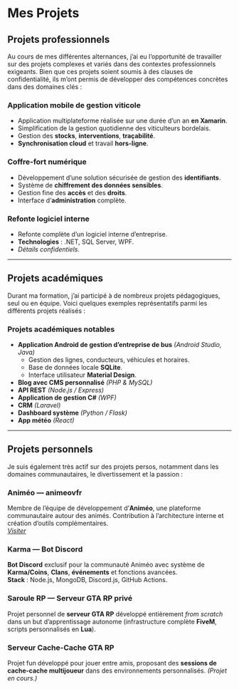 # Mes **Projets**

## Projets professionnels

Au cours de mes différentes alternances, j’ai eu l’opportunité de travailler sur des projets complexes et variés dans des contextes professionnels exigeants. Bien que ces projets soient soumis à des clauses de confidentialité, ils m’ont permis de développer des compétences concrètes dans des domaines clés :

### Application mobile de gestion viticole

- Application multiplateforme réalisée sur une durée d’un an **en Xamarin**.
- Simplification de la gestion quotidienne des viticulteurs bordelais.
- Gestion des **stocks**, **interventions**, **traçabilité**.
- **Synchronisation cloud** et travail **hors-ligne**.

### Coffre-fort numérique

- Développement d’une solution sécurisée de gestion des **identifiants**.
- Système de **chiffrement des données sensibles**.
- Gestion fine des **accès** et des **droits**.
- Interface d’**administration** complète.

### Refonte logiciel interne

- Refonte complète d’un logiciel interne d’entreprise.
- **Technologies** : .NET, SQL Server, WPF.
- _Détails confidentiels._

---

## Projets académiques

Durant ma formation, j’ai participé à de nombreux projets pédagogiques, seul ou en équipe. Voici quelques exemples représentatifs parmi les différents projets réalisés :

### Projets académiques notables

- **Application Android de gestion d’entreprise de bus** _(Android Studio, Java)_
  - Gestion des lignes, conducteurs, véhicules et horaires.
  - Base de données locale **SQLite**.
  - Interface utilisateur **Material Design**.
- **Blog avec CMS personnalisé** _(PHP & MySQL)_
- **API REST** _(Node.js / Express)_
- **Application de gestion C#** _(WPF)_
- **CRM** _(Laravel)_
- **Dashboard système** _(Python / Flask)_
- **App météo** _(React)_

---

## Projets personnels

Je suis également très actif sur des projets persos, notamment dans les domaines communautaires, le divertissement et la passion :

### Animéo — animeovfr

Membre de l’équipe de développement d’**Animéo**, une plateforme communautaire autour des animés. Contribution à l’architecture interne et création d’outils complémentaires.  
_[Visiter](#)_

### Karma — Bot Discord

**Bot Discord** exclusif pour la communauté Animéo avec système de **Karma/Coins**, **Clans**, **événements** et fonctions avancées.  
**Stack** : Node.js, MongoDB, Discord.js, GitHub Actions.

### Saroule RP — Serveur GTA RP privé

Projet personnel de **serveur GTA RP** développé entièrement _from scratch_ dans un but d’apprentissage autonome (infrastructure complète **FiveM**, scripts personnalisés en **Lua**).

### Serveur Cache-Cache GTA RP

Projet fun développé pour jouer entre amis, proposant des **sessions de cache-cache multijoueur** dans des environnements personnalisés. _(Projet en cours.)_
